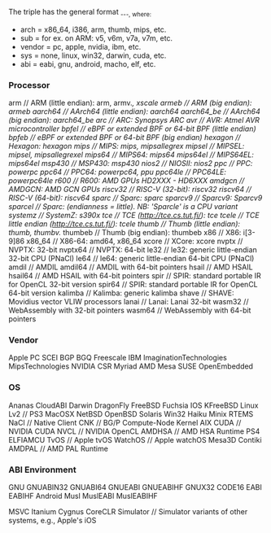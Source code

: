The triple has the general format <arch><sub>-<vendor>-<sys>-<abi>, where:
- arch = x86_64, i386, arm, thumb, mips, etc.
- sub = for ex. on ARM: v5, v6m, v7a, v7m, etc.
- vendor = pc, apple, nvidia, ibm, etc.
- sys = none, linux, win32, darwin, cuda, etc.
- abi = eabi, gnu, android, macho, elf, etc.

### Processor

arm            // ARM (little endian): arm, armv.*, xscale
armeb          // ARM (big endian): armeb
aarch64        // AArch64 (little endian): aarch64
aarch64_be     // AArch64 (big endian): aarch64_be
arc            // ARC: Synopsys ARC
avr            // AVR: Atmel AVR microcontroller
bpfel          // eBPF or extended BPF or 64-bit BPF (little endian)
bpfeb          // eBPF or extended BPF or 64-bit BPF (big endian)
hexagon        // Hexagon: hexagon
mips           // MIPS: mips, mipsallegrex
mipsel         // MIPSEL: mipsel, mipsallegrexel
mips64         // MIPS64: mips64
mips64el       // MIPS64EL: mips64el
msp430         // MSP430: msp430
nios2          // NIOSII: nios2
ppc            // PPC: powerpc
ppc64          // PPC64: powerpc64, ppu
ppc64le        // PPC64LE: powerpc64le
r600           // R600: AMD GPUs HD2XXX - HD6XXX
amdgcn         // AMDGCN: AMD GCN GPUs
riscv32        // RISC-V (32-bit): riscv32
riscv64        // RISC-V (64-bit): riscv64
sparc          // Sparc: sparc
sparcv9        // Sparcv9: Sparcv9
sparcel        // Sparc: (endianness = little). NB: 'Sparcle' is a CPU variant
systemz        // SystemZ: s390x
tce            // TCE (http://tce.cs.tut.fi/): tce
tcele          // TCE little endian (http://tce.cs.tut.fi/): tcele
thumb          // Thumb (little endian): thumb, thumbv.*
thumbeb        // Thumb (big endian): thumbeb
x86            // X86: i[3-9]86
x86_64         // X86-64: amd64, x86_64
xcore          // XCore: xcore
nvptx          // NVPTX: 32-bit
nvptx64        // NVPTX: 64-bit
le32           // le32: generic little-endian 32-bit CPU (PNaCl)
le64           // le64: generic little-endian 64-bit CPU (PNaCl)
amdil          // AMDIL
amdil64        // AMDIL with 64-bit pointers
hsail          // AMD HSAIL
hsail64        // AMD HSAIL with 64-bit pointers
spir           // SPIR: standard portable IR for OpenCL 32-bit version
spir64         // SPIR: standard portable IR for OpenCL 64-bit version
kalimba        // Kalimba: generic kalimba
shave          // SHAVE: Movidius vector VLIW processors
lanai          // Lanai: Lanai 32-bit
wasm32         // WebAssembly with 32-bit pointers
wasm64         // WebAssembly with 64-bit pointers

### Vendor

Apple
PC
SCEI
BGP
BGQ
Freescale
IBM
ImaginationTechnologies
MipsTechnologies
NVIDIA
CSR
Myriad
AMD
Mesa
SUSE
OpenEmbedded

### OS

Ananas
CloudABI
Darwin
DragonFly
FreeBSD
Fuchsia
IOS
KFreeBSD
Linux
Lv2       // PS3
MacOSX
NetBSD
OpenBSD
Solaris
Win32
Haiku
Minix
RTEMS
NaCl       // Native Client
CNK        // BG/P Compute-Node Kernel
AIX
CUDA       // NVIDIA CUDA
NVCL       // NVIDIA OpenCL
AMDHSA     // AMD HSA Runtime
PS4
ELFIAMCU
TvOS       // Apple tvOS
WatchOS    // Apple watchOS
Mesa3D
Contiki
AMDPAL     // AMD PAL Runtime

### ABI Environment

GNU
GNUABIN32
GNUABI64
GNUEABI
GNUEABIHF
GNUX32
CODE16
EABI
EABIHF
Android
Musl
MuslEABI
MuslEABIHF

MSVC
Itanium
Cygnus
CoreCLR
Simulator // Simulator variants of other systems, e.g., Apple's iOS


